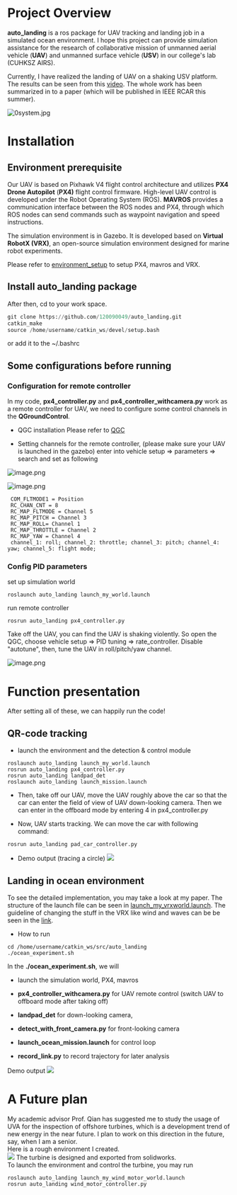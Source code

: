 # Project Overview


**auto_landing** is a ros package for UAV tracking and landing job in a simulated ocean environment. I hope this project can provide simulation assistance for the research of collaborative mission of unmanned aerial vehicle (**UAV**)  and unmanned surface vehicle (**USV**) in our college's lab (CUHKSZ AIRS).

Currently, I have realized the landing of UAV on a shaking USV platform. The results can be seen from this [video](https://drive.google.com/file/d/1Du2hd4LyCqpviYpElHeEIIWHoj1bF2gY/view?usp=sharing). The whole work has been summarized in to a paper (which will be published in IEEE RCAR this summer).

![0system.jpg](https://github.com/120090049/auto_landing/blob/master/pic/0system.jpg)


# Installation

## Environment prerequisite

Our UAV is based on Pixhawk V4 flight control architecture and utilizes **PX4 Drone Autopilot** (**PX4)** flight control firmware. High-level UAV control is developed under the Robot Operating System (ROS). **MAVROS** provides a communication interface between the ROS nodes and PX4, through which ROS nodes can send commands such as waypoint navigation and speed instructions. 

The simulation environment is in Gazebo. It is developed based on **Virtual RobotX (VRX)**, an open-source simulation environment designed for marine robot experiments.

Please refer to [environment_setup](https://github.com/120090049/auto_landing/wiki) to setup PX4, mavros and VRX.

## Install auto_landing package

After then, cd to your work space.

```Python
git clone https://github.com/120090049/auto_landing.git  
catkin_make  
source /home/username/catkin_ws/devel/setup.bash   
```

or add it to the ~/.bashrc

## Some configurations before running


### Configuration for remote controller

In my code, **px4_controller.py** and **px4_controller_withcamera.py** work as a remote controller for UAV, we need to configure some control channels in the **QGroundControl**. 

- QGC installation
Please refer to [QGC](https://blog.csdn.net/Legendyyy/article/details/127177714?ops_request_misc=%257B%2522request%255Fid%2522%253A%2522166971163916800180668420%2522%252C%2522scm%2522%253A%252220140713.130102334..%2522%257D&request_id=166971163916800180668420&biz_id=0&utm_medium=distribute.pc_search_result.none-task-blog-2~all~sobaiduend~default-2-127177714-null-null.142%5Ev67%5Econtrol,201%5Ev3%5Eadd_ask,213%5Ev2%5Et3_control1&utm_term=ubuntu18.04%E5%AE%89%E8%A3%85qgc%E5%9C%B0%E9%9D%A2%E7%AB%99&spm=1018.2226.3001.4187)

- Setting channels for the remote controller, (please make sure your UAV is launched in the gazebo)
enter into vehicle setup => parameters => search and set as following


![image.png](https://github.com/120090049/auto_landing/blob/master/pic/image.png)


![image.png](https://github.com/120090049/auto_landing/blob/master/pic/image%201.png)

```Plain Text
 COM_FLTMODE1 = Position
 RC_CHAN_CNT = 8
 RC_MAP_FLTMODE = Channel 5
 RC_MAP_PITCH = Channel 3
 RC_MAP_ROLL= Channel 1
 RC_MAP_THROTTLE = Channel 2
 RC_MAP_YAW = Channel 4
 channel_1: roll; channel_2: throttle; channel_3: pitch; channel_4: yaw; channel_5: flight mode;
```

### Config PID parameters

set up simulation world

```Plain Text
roslaunch auto_landing launch_my_world.launch 
```

run remote controller

```Plain Text
rosrun auto_landing px4_controller.py
```

Take off the UAV, you can find the UAV is shaking violently. So open the QGC, choose vehicle setup => PID tuning => rate_controller. Disable "autotune", then, tune the UAV in roll/pitch/yaw channel.

![image.png](https://github.com/120090049/auto_landing/blob/master/pic/image%202.png)

# Function presentation


After setting all of these, we can happily run the code!

## QR-code tracking

- launch the environment and the detection & control module

```Plain Text
roslaunch auto_landing launch_my_world.launch
rosrun auto_landing px4_controller.py
rosrun auto_landing landpad_det
roslaunch auto_landing launch_mission.launch
```

- Then, take off our UAV, move the UAV roughly above the car so that the car can enter the field of view of UAV down-looking camera. Then we can enter in the offboard mode by entering 4 in px4_controller.py

- Now, UAV starts tracking. We can move the car with following command:

```Plain Text
rosrun auto_landing pad_car_controller.py
```

- Demo output (tracing a circle)
![](https://github.com/120090049/auto_landing/blob/master/pic/circlegif.gif)

## Landing in ocean environment

To see the detailed implementation, you may take a look at my paper.
The structure of the launch file can be seen in [launch_my_vrxworld.launch](https://gitmind.cn/app/docs/ml4da866).
The guideline of changing the stuff in the VRX like wind and waves can be be seen in the [link](https://github.com/osrf/vrx/wiki/vrx_api_tutorials).

- How to run

```Plain Text
cd /home/username/catkin_ws/src/auto_landing
./ocean_experiment.sh
```


In the **./ocean_experiment.sh**, we will 

- launch the simulation world, PX4, mavros 

- **px4_controller_withcamera.py** for UAV remote control (switch UAV to offboard mode after taking off)

- **landpad_det** for down-looking camera, 

- **detect_with_front_camera.py** for front-looking camera

- **launch_ocean_mission.launch** for control loop

- **record_link.py** to record trajectory for later analysis

Demo output
![](https://github.com/120090049/auto_landing/blob/master/pic/ocean_landing.gif)


# A Future plan
My academic advisor Prof. Qian has suggested me to study the usage of UVA for the inspection of offshore turbines, which is a development trend of new energy in the near future. I plan to work on this direction in the future, say, when I am a senior.  
Here is a rough environment I created.   
![](https://github.com/120090049/auto_landing/blob/master/pic/windturbines.jpg)
The turbine is designed and exported from solidworks.  
To launch the environment and control the turbine, you may run
```
roslaunch auto_landing launch_my_wind_motor_world.launch
rosrun auto_landing wind_motor_controller.py
```

